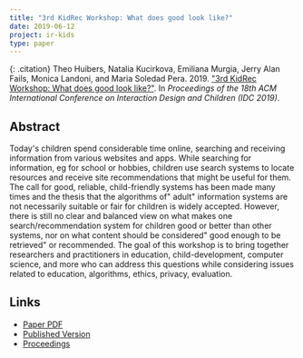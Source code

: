 ```yaml
---
title: "3rd KidRec Workshop: What does good look like?"
date: 2019-06-12
project: ir-kids
type: paper
---
```



{: .citation}
Theo Huibers, Natalia Kucirkova, Emiliana Murgia, Jerry Alan Fails, Monica Landoni, and Maria Soledad Pera. 2019. ["3rd KidRec Workshop: What does good look like?"](#). In <cite>Proceedings of the 18th ACM International Conference on Interaction Design and Children (IDC 2019)</cite>.

## Abstract

Today's children spend considerable time online, searching and receiving information from various websites and apps. While searching for information, eg for school or hobbies, children use search systems to locate resources and receive site recommendations that might be useful for them. The call for good, reliable, child-friendly systems has been made many times and the thesis that the algorithms of" adult" information systems are not necessarily suitable or fair for children is widely accepted. However, there is still no clear and balanced view on what makes one search/recommendation system for children good or better than other systems, nor on what content should be considered" good enough to be retrieved" or recommended. The goal of this workshop is to bring together researchers and practitioners in education, child-development, computer science, and more who can address this questions while considering issues related to education, algorithms, ethics, privacy, evaluation.

## Links

* [Paper PDF](https://scholarworks.boisestate.edu/cgi/viewcontent.cgi?article=1210&context=cs_facpubs)
* [Published Version](http://idc.acm.org/2019)
* [Proceedings](https://dl.acm.org/citation.cfm?id=3325162)
